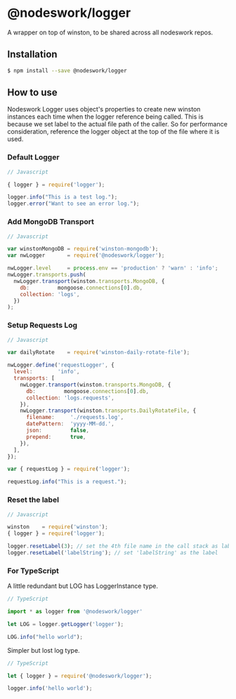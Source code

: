 # @nodeswork/logger

A wrapper on top of winston, to be shared across all nodeswork repos.

## Installation

```sh
$ npm install --save @nodeswork/logger
```

## How to use

Nodeswork Logger uses object's properties to create new winston instances each
time when the logger reference being called. This is because we set label to the
actual file path of the caller.  So for performance consideration, reference the
logger object at the top of the file where it is used.


### Default Logger

```javascript
// Javascript

{ logger } = require('logger');

logger.info("This is a test log.");
logger.error("Want to see an error log.");
```

### Add MongoDB Transport

```javascript
// Javascript

var winstonMongoDB = require('winston-mongodb');
var nwLogger       = require('@nodeswork/logger');

nwLogger.level     = process.env == 'production' ? 'warn' : 'info';
nwLogger.transports.push(
  nwLogger.transport(winston.transports.MongoDB, {
    db:         mongoose.connections[0].db,
    collection: 'logs',
  })
);
```

### Setup Requests Log

```javascript
// Javascript

var dailyRotate    = require('winston-daily-rotate-file');

nwLogger.define('requestLogger', {
  level:        'info',
  transports: [
    nwLogger.transport(winston.transports.MongoDB, {
      db:         mongoose.connections[0].db,
      collection: 'logs.requests',
    }),
    nwLogger.transport(winston.transports.DailyRotateFile, {
      filename:     './requests.log',
      datePattern:  'yyyy-MM-dd.',
      json:         false,
      prepend:      true,
    }),
  ],
});

var { requestLog } = require('logger');

requestLog.info("This is a request.");
```


### Reset the label

```javascript
// Javascript

winston    = require('winston');
{ logger } = require('logger');

logger.resetLabel(3); // set the 4th file name in the call stack as label
logger.resetLabel('labelString'); // set 'labelString' as the label
```

### For TypeScript

A little redundant but LOG has LoggerInstance type.

```typescript
// TypeScript

import * as logger from '@nodeswork/logger'

let LOG = logger.getLogger('logger');

LOG.info("hello world");
```

Simpler but lost log type.

```typescript
// TypeScript

let { logger } = require('@nodeswork/logger');

logger.info('hello world');
```
